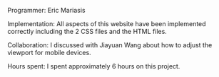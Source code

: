 Programmer: Eric Mariasis

Implementation: All aspects of this website have been implemented correctly including the 2 CSS files
and the HTML files.

Collaboration: I discussed with Jiayuan Wang about how to adjust the viewport for mobile devices.

Hours spent: I spent approximately 6 hours on this project.